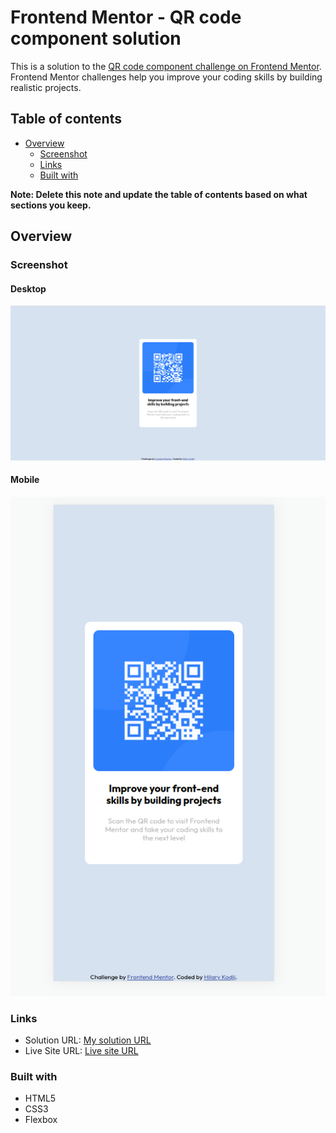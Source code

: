 # Frontend Mentor - QR code component solution

This is a solution to the [QR code component challenge on Frontend Mentor](https://www.frontendmentor.io/challenges/qr-code-component-iux_sIO_H). Frontend Mentor challenges help you improve your coding skills by building realistic projects. 

## Table of contents

- [Overview](#overview)
  - [Screenshot](#screenshot)
  - [Links](#links)
  - [Built with](#built-with)


**Note: Delete this note and update the table of contents based on what sections you keep.**

## Overview

### Screenshot
#### Desktop
![](./screenshots/screenshot-desktop.png)
#### Mobile
![](./screenshots/screenshot-mobile.png)

### Links

- Solution URL: [My solution URL](#)
- Live Site URL: [Live site URL](#)

### Built with

- HTML5
- CSS3
- Flexbox

